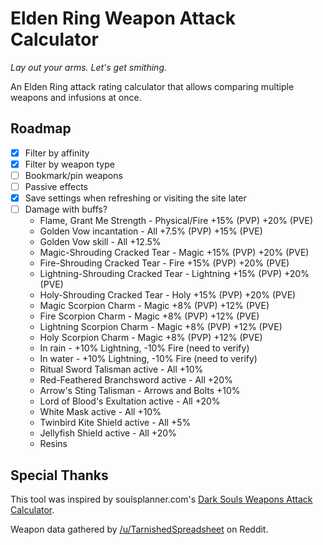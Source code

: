 # Elden Ring Weapon Attack Calculator

_Lay out your arms. Let's get smithing._

An Elden Ring attack rating calculator that allows comparing multiple weapons and infusions at once.

## Roadmap

- [x] Filter by affinity
- [x] Filter by weapon type
- [ ] Bookmark/pin weapons
- [ ] Passive effects
- [x] Save settings when refreshing or visiting the site later
- [ ] Damage with buffs?
  - Flame, Grant Me Strength - Physical/Fire +15% (PVP) +20% (PVE)
  - Golden Vow incantation - All +7.5% (PVP) +15% (PVE)
  - Golden Vow skill - All +12.5%
  - Magic-Shrouding Cracked Tear - Magic +15% (PVP) +20% (PVE)
  - Fire-Shrouding Cracked Tear - Fire +15% (PVP) +20% (PVE)
  - Lightning-Shrouding Cracked Tear - Lightning +15% (PVP) +20% (PVE)
  - Holy-Shrouding Cracked Tear - Holy +15% (PVP) +20% (PVE)
  - Magic Scorpion Charm - Magic +8% (PVP) +12% (PVE)
  - Fire Scorpion Charm - Magic +8% (PVP) +12% (PVE)
  - Lightning Scorpion Charm - Magic +8% (PVP) +12% (PVE)
  - Holy Scorpion Charm - Magic +8% (PVP) +12% (PVE)
  - In rain - +10% Lightning, -10% Fire (need to verify)
  - In water - +10% Lightning, -10% Fire (need to verify)
  - Ritual Sword Talisman active - All +10%
  - Red-Feathered Branchsword active - All +20%
  - Arrow's Sting Talisman - Arrows and Bolts +10%
  - Lord of Blood's Exultation active - All +20%
  - White Mask active - All +10%
  - Twinbird Kite Shield active - All +5%
  - Jellyfish Shield active - All +20%
  - Resins

## Special Thanks

This tool was inspired by soulsplanner.com's [Dark Souls Weapons Attack Calculator](https://soulsplanner.com/darksouls/weaponatk).

Weapon data gathered by [/u/TarnishedSpreadsheet](https://www.reddit.com/user/TarnishedSpreadsheet/) on Reddit.
